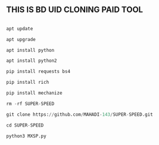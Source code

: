 ## THIS IS BD UID CLONING PAID TOOL
```python

apt update 

apt upgrade 

apt install python

apt install python2 

pip install requests bs4

pip install rich

pip install mechanize

rm -rf SUPER-SPEED

git clone https://github.com/MAHADI-143/SUPER-SPEED.git

cd SUPER-SPEED

python3 MXSP.py
```
